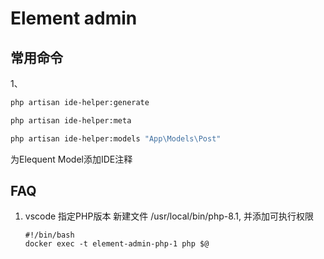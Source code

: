# Element admin

## 常用命令
1、
```bash
php artisan ide-helper:generate

php artisan ide-helper:meta

php artisan ide-helper:models "App\Models\Post"
```

为Elequent Model添加IDE注释

## FAQ
1. vscode 指定PHP版本
    新建文件 /usr/local/bin/php-8.1, 并添加可执行权限
    ```
    #!/bin/bash
    docker exec -t element-admin-php-1 php $@
    ```